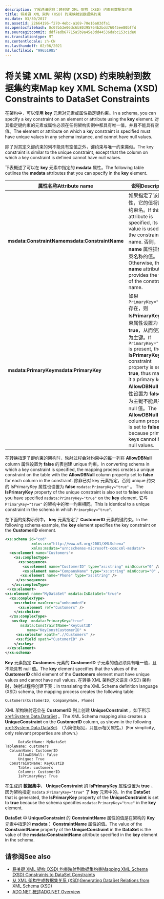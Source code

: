 ```yaml
---
description: 了解详细信息：映射键 XML 架构 (XSD) 约束到数据集约束
title: 将关键 XML 架构 (XSD) 约束映射到数据集约束
ms.date: 03/30/2017
ms.assetid: 22664196-f270-4ebc-a169-70e16a83dfa1
ms.openlocfilehash: 0c07b53e06dc6b80395764b2bdd76045ee80bffd
ms.sourcegitcommit: ddf7edb67715a5b9a45e3dd44536dabc153c1de0
ms.translationtype: MT
ms.contentlocale: zh-CN
ms.lasthandoff: 02/06/2021
ms.locfileid: "99651985"
---
```

# <a name="map-key-xml-schema-xsd-constraints-to-dataset-constraints"></a><span data-ttu-id="95af7-103">将关键 XML 架构 (XSD) 约束映射到数据集约束</span><span class="sxs-lookup"><span data-stu-id="95af7-103">Map key XML Schema (XSD) Constraints to DataSet Constraints</span></span>

<span data-ttu-id="95af7-104">在架构中，可以使用 **key** 元素对元素或属性指定键约束。</span><span class="sxs-lookup"><span data-stu-id="95af7-104">In a schema, you can specify a key constraint on an element or attribute using the **key** element.</span></span> <span data-ttu-id="95af7-105">对其指定键约束的元素或属性必须在任何架构实例中都具有唯一值，并且不能具有空值。</span><span class="sxs-lookup"><span data-stu-id="95af7-105">The element or attribute on which a key constraint is specified must have unique values in any schema instance, and cannot have null values.</span></span>  
  
 <span data-ttu-id="95af7-106">除了对其定义键约束的列不能具有空值之外，键约束与唯一约束类似。</span><span class="sxs-lookup"><span data-stu-id="95af7-106">The key constraint is similar to the unique constraint, except that the column on which a key constraint is defined cannot have null values.</span></span>  
  
 <span data-ttu-id="95af7-107">下表概述了可以在 **key** 元素中指定的 **msdata** 属性。</span><span class="sxs-lookup"><span data-stu-id="95af7-107">The following table outlines the **msdata** attributes that you can specify in the **key** element.</span></span>  
  
|<span data-ttu-id="95af7-108">属性名称</span><span class="sxs-lookup"><span data-stu-id="95af7-108">Attribute name</span></span>|<span data-ttu-id="95af7-109">说明</span><span class="sxs-lookup"><span data-stu-id="95af7-109">Description</span></span>|  
|--------------------|-----------------|  
|<span data-ttu-id="95af7-110">**msdata:ConstraintName**</span><span class="sxs-lookup"><span data-stu-id="95af7-110">**msdata:ConstraintName**</span></span>|<span data-ttu-id="95af7-111">如果指定了该属性，它的值将用作约束名。</span><span class="sxs-lookup"><span data-stu-id="95af7-111">If this attribute is specified, its value is used as the constraint name.</span></span> <span data-ttu-id="95af7-112">否则， **name** 属性提供约束名称的值。</span><span class="sxs-lookup"><span data-stu-id="95af7-112">Otherwise, the **name** attribute provides the value of the constraint name.</span></span>|  
|<span data-ttu-id="95af7-113">**msdata:PrimaryKey**</span><span class="sxs-lookup"><span data-stu-id="95af7-113">**msdata:PrimaryKey**</span></span>|<span data-ttu-id="95af7-114">如果 `PrimaryKey="true"` 存在，则 **IsPrimaryKey** 约束属性设置为 **true**，从而使其成为主键。</span><span class="sxs-lookup"><span data-stu-id="95af7-114">If `PrimaryKey="true"` is present, the **IsPrimaryKey** constraint property is set to **true**, thus making it a primary key.</span></span> <span data-ttu-id="95af7-115">**AllowDBNull** 列属性设置为 **false**，因为主键不能具有 null 值。</span><span class="sxs-lookup"><span data-stu-id="95af7-115">The **AllowDBNull** column property is set to **false**, because primary keys cannot have null values.</span></span>|  
  
 <span data-ttu-id="95af7-116">在转换指定了键约束的架构时，映射过程会对约束中的每一列将 **AllowDBNull** column 属性设置为 **false** 的表创建 unique 约束。</span><span class="sxs-lookup"><span data-stu-id="95af7-116">In converting schema in which a key constraint is specified, the mapping process creates a unique constraint on the table with the **AllowDBNull** column property set to **false** for each column in the constraint.</span></span> <span data-ttu-id="95af7-117">除非已对 key 元素指定，否则 unique 约束的 IsPrimaryKey 属性也设置为 **false** `msdata:PrimaryKey="true"` 。 </span><span class="sxs-lookup"><span data-stu-id="95af7-117">The **IsPrimaryKey** property of the unique constraint is also set to **false** unless you have specified `msdata:PrimaryKey="true"` on the **key** element.</span></span> <span data-ttu-id="95af7-118">它与 `PrimaryKey="true"` 的架构中的唯一约束相同。</span><span class="sxs-lookup"><span data-stu-id="95af7-118">This is identical to a unique constraint in the schema in which `PrimaryKey="true"`.</span></span>  
  
 <span data-ttu-id="95af7-119">在下面的架构示例中， **key** 元素指定了 **CustomerID** 元素的键约束。</span><span class="sxs-lookup"><span data-stu-id="95af7-119">In the following schema example, the **key** element specifies the key constraint on the **CustomerID** element.</span></span>  
  
```xml  
<xs:schema id="cod"  
            xmlns:xs="http://www.w3.org/2001/XMLSchema"
            xmlns:msdata="urn:schemas-microsoft-com:xml-msdata">  
  <xs:element name="Customers">  
    <xs:complexType>  
      <xs:sequence>  
        <xs:element name="CustomerID" type="xs:string" minOccurs="0" />  
        <xs:element name="CompanyName" type="xs:string" minOccurs="0" />  
       <xs:element name="Phone" type="xs:string" />  
     </xs:sequence>  
   </xs:complexType>  
 </xs:element>  
<xs:element name="MyDataSet" msdata:IsDataSet="true">  
  <xs:complexType>  
    <xs:choice maxOccurs="unbounded">  
      <xs:element ref="Customers" />  
    </xs:choice>  
  </xs:complexType>  
   <xs:key  msdata:PrimaryKey="true"  
       msdata:ConstraintName="KeyCustID"  
          name="KeyConstCustomerID" >  
     <xs:selector xpath=".//Customers" />  
     <xs:field xpath="CustomerID" />  
    </xs:key>  
 </xs:element>  
</xs:schema>
```  
  
 <span data-ttu-id="95af7-120">**Key** 元素指定 **Customers** 元素的 **CustomerID** 子元素的值必须具有唯一值，且不能具有 null 值。</span><span class="sxs-lookup"><span data-stu-id="95af7-120">The **key** element specifies that the values of the **CustomerID** child element of the **Customers** element must have unique values and cannot have null values.</span></span> <span data-ttu-id="95af7-121">在转换 XML 架构定义语言 (XSD) 架构时，映射过程将创建下表：</span><span class="sxs-lookup"><span data-stu-id="95af7-121">In translating the XML Schema definition language (XSD) schema, the mapping process creates the following table:</span></span>  
  
```text  
Customers(CustomerID, CompanyName, Phone)  
```  
  
 <span data-ttu-id="95af7-122">XML 架构映射还会在 **CustomerID** 列上创建 **UniqueConstraint** ，如下所示 <xref:System.Data.DataSet> 。</span><span class="sxs-lookup"><span data-stu-id="95af7-122">The XML Schema mapping also creates a **UniqueConstraint** on the **CustomerID** column, as shown in the following <xref:System.Data.DataSet>.</span></span> <span data-ttu-id="95af7-123">（为简便起见，只显示相关属性。）</span><span class="sxs-lookup"><span data-stu-id="95af7-123">(For simplicity, only relevant properties are shown.)</span></span>  
  
```text  
      DataSetName: MyDataSet  
TableName: customers  
  ColumnName: CustomerID  
      AllowDBNull: False  
      Unique: True  
  ConstraintName: KeyCustID  
      Table: customers  
      Columns: CustomerID
      IsPrimaryKey: True  
```  
  
 <span data-ttu-id="95af7-124">在生成的 **数据集中**， **UniqueConstraint** 的 **IsPrimaryKey** 属性设置为 **true** ，因为架构指定 `msdata:PrimaryKey="true"` 了 **key** 元素中的。</span><span class="sxs-lookup"><span data-stu-id="95af7-124">In the **DataSet** that is generated, the **IsPrimaryKey** property of the **UniqueConstraint** is set to **true** because the schema specifies `msdata:PrimaryKey="true"` in the **key** element.</span></span>  
  
 <span data-ttu-id="95af7-125">**DataSet** 中 **UniqueConstraint** 的 **ConstraintName** 属性的值是在架构的 **Key** 元素中指定的 **msdata： ConstraintName** 属性的值。</span><span class="sxs-lookup"><span data-stu-id="95af7-125">The value of the **ConstraintName** property of the **UniqueConstraint** in the **DataSet** is the value of the **msdata:ConstraintName** attribute specified in the **key** element in the schema.</span></span>  
  
## <a name="see-also"></a><span data-ttu-id="95af7-126">请参阅</span><span class="sxs-lookup"><span data-stu-id="95af7-126">See also</span></span>

- [<span data-ttu-id="95af7-127">将关键 XML 架构 (XSD) 约束映射到数据集约束</span><span class="sxs-lookup"><span data-stu-id="95af7-127">Mapping XML Schema (XSD) Constraints to DataSet Constraints</span></span>](mapping-xml-schema-xsd-constraints-to-dataset-constraints.md)
- [<span data-ttu-id="95af7-128">从 XML 架构生成数据集关系 (XSD)</span><span class="sxs-lookup"><span data-stu-id="95af7-128">Generating DataSet Relations from XML Schema (XSD)</span></span>](generating-dataset-relations-from-xml-schema-xsd.md)
- [<span data-ttu-id="95af7-129">ADO.NET 概述</span><span class="sxs-lookup"><span data-stu-id="95af7-129">ADO.NET Overview</span></span>](../ado-net-overview.md)

